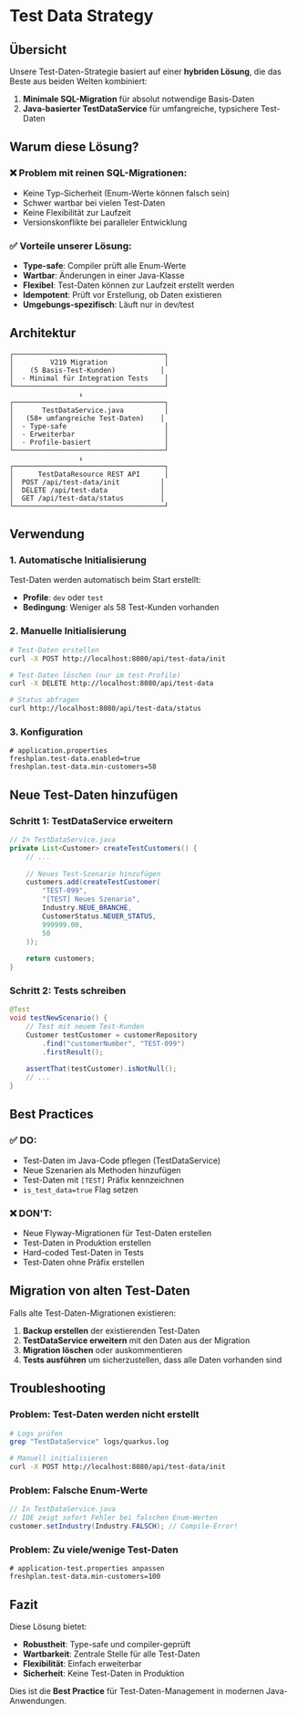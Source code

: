 # Test Data Strategy

## Übersicht

Unsere Test-Daten-Strategie basiert auf einer **hybriden Lösung**, die das Beste aus beiden Welten kombiniert:

1. **Minimale SQL-Migration** für absolut notwendige Basis-Daten
2. **Java-basierter TestDataService** für umfangreiche, typsichere Test-Daten

## Warum diese Lösung?

### ❌ Problem mit reinen SQL-Migrationen:
- Keine Typ-Sicherheit (Enum-Werte können falsch sein)
- Schwer wartbar bei vielen Test-Daten
- Keine Flexibilität zur Laufzeit
- Versionskonflikte bei paralleler Entwicklung

### ✅ Vorteile unserer Lösung:
- **Type-safe**: Compiler prüft alle Enum-Werte
- **Wartbar**: Änderungen in einer Java-Klasse
- **Flexibel**: Test-Daten können zur Laufzeit erstellt werden
- **Idempotent**: Prüft vor Erstellung, ob Daten existieren
- **Umgebungs-spezifisch**: Läuft nur in dev/test

## Architektur

```
┌─────────────────────────────────────┐
│         V219 Migration              │
│    (5 Basis-Test-Kunden)           │
│  - Minimal für Integration Tests    │
└─────────────────────────────────────┘
                 ↓
┌─────────────────────────────────────┐
│       TestDataService.java          │
│   (58+ umfangreiche Test-Daten)    │
│  - Type-safe                        │
│  - Erweiterbar                      │
│  - Profile-basiert                  │
└─────────────────────────────────────┘
                 ↓
┌─────────────────────────────────────┐
│      TestDataResource REST API      │
│  POST /api/test-data/init          │
│  DELETE /api/test-data             │
│  GET /api/test-data/status         │
└─────────────────────────────────────┘
```

## Verwendung

### 1. Automatische Initialisierung

Test-Daten werden automatisch beim Start erstellt:
- **Profile**: `dev` oder `test`
- **Bedingung**: Weniger als 58 Test-Kunden vorhanden

### 2. Manuelle Initialisierung

```bash
# Test-Daten erstellen
curl -X POST http://localhost:8080/api/test-data/init

# Test-Daten löschen (nur im test-Profile)
curl -X DELETE http://localhost:8080/api/test-data

# Status abfragen
curl http://localhost:8080/api/test-data/status
```

### 3. Konfiguration

```properties
# application.properties
freshplan.test-data.enabled=true
freshplan.test-data.min-customers=58
```

## Neue Test-Daten hinzufügen

### Schritt 1: TestDataService erweitern

```java
// In TestDataService.java
private List<Customer> createTestCustomers() {
    // ...
    
    // Neues Test-Szenario hinzufügen
    customers.add(createTestCustomer(
        "TEST-099", 
        "[TEST] Neues Szenario",
        Industry.NEUE_BRANCHE,
        CustomerStatus.NEUER_STATUS,
        999999.00,
        50
    ));
    
    return customers;
}
```

### Schritt 2: Tests schreiben

```java
@Test
void testNewScenario() {
    // Test mit neuem Test-Kunden
    Customer testCustomer = customerRepository
        .find("customerNumber", "TEST-099")
        .firstResult();
        
    assertThat(testCustomer).isNotNull();
    // ...
}
```

## Best Practices

### ✅ DO:
- Test-Daten im Java-Code pflegen (TestDataService)
- Neue Szenarien als Methoden hinzufügen
- Test-Daten mit `[TEST]` Präfix kennzeichnen
- `is_test_data=true` Flag setzen

### ❌ DON'T:
- Neue Flyway-Migrationen für Test-Daten erstellen
- Test-Daten in Produktion erstellen
- Hard-coded Test-Daten in Tests
- Test-Daten ohne Präfix erstellen

## Migration von alten Test-Daten

Falls alte Test-Daten-Migrationen existieren:

1. **Backup erstellen** der existierenden Test-Daten
2. **TestDataService erweitern** mit den Daten aus der Migration
3. **Migration löschen** oder auskommentieren
4. **Tests ausführen** um sicherzustellen, dass alle Daten vorhanden sind

## Troubleshooting

### Problem: Test-Daten werden nicht erstellt
```bash
# Logs prüfen
grep "TestDataService" logs/quarkus.log

# Manuell initialisieren
curl -X POST http://localhost:8080/api/test-data/init
```

### Problem: Falsche Enum-Werte
```java
// In TestDataService.java
// IDE zeigt sofort Fehler bei falschen Enum-Werten
customer.setIndustry(Industry.FALSCH); // Compile-Error!
```

### Problem: Zu viele/wenige Test-Daten
```properties
# application-test.properties anpassen
freshplan.test-data.min-customers=100
```

## Fazit

Diese Lösung bietet:
- **Robustheit**: Type-safe und compiler-geprüft
- **Wartbarkeit**: Zentrale Stelle für alle Test-Daten
- **Flexibilität**: Einfach erweiterbar
- **Sicherheit**: Keine Test-Daten in Produktion

Dies ist die **Best Practice** für Test-Daten-Management in modernen Java-Anwendungen.
